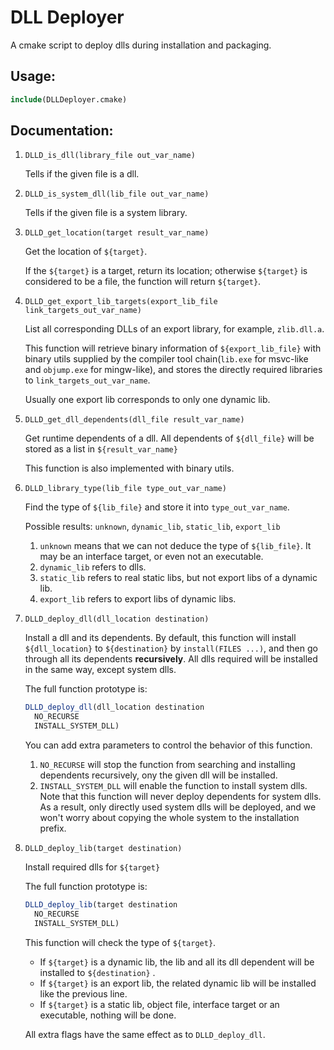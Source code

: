 # DLL Deployer

A cmake script to deploy dlls during installation and packaging.

## Usage:
```cmake
include(DLLDeployer.cmake)
```

## Documentation:
1. `DLLD_is_dll(library_file out_var_name)`

   Tells if the given file is a dll.
2. `DLLD_is_system_dll(lib_file out_var_name)`

   Tells if the given file is a system library.
3. `DLLD_get_location(target result_var_name)`

    Get the location of `${target}`. 

    If the `${target}` is a target, return its location; otherwise `${target}` is considered to be a file, the function will return `${target}`.

4. `DLLD_get_export_lib_targets(export_lib_file link_targets_out_var_name)`
   
    List all corresponding DLLs of an export library, for example, `zlib.dll.a`.

    This function will retrieve binary information of `${export_lib_file}` with binary utils supplied by the compiler tool chain(`lib.exe` for msvc-like and `objump.exe` for mingw-like), and stores the directly required libraries to `link_targets_out_var_name`.

    Usually one export lib corresponds to only one dynamic lib.

5. `DLLD_get_dll_dependents(dll_file result_var_name)`

    Get runtime dependents of a dll. All dependents of `${dll_file}` will be stored as a list in `${result_var_name}`

    This function is also implemented with binary utils. 

6. `DLLD_library_type(lib_file type_out_var_name)`

    Find the type of `${lib_file}` and store it into `type_out_var_name`.

    Possible results: `unknown`, `dynamic_lib`, `static_lib`, `export_lib`
   1. `unknown` means that we can not deduce the type of `${lib_file}`. It may be an interface target, or even not an executable.
   2. `dynamic_lib` refers to dlls.
   3. `static_lib` refers to real static libs, but not export libs of a dynamic lib.
   4. `export_lib` refers to export libs of dynamic libs.

7. `DLLD_deploy_dll(dll_location destination)`

    Install a dll and its dependents. By default, this function will install `${dll_location}` to `${destination}` by `install(FILES ...)`, and then go through all its dependents **recursively**. All dlls required will be installed in the same way, except system dlls.

    The full function prototype is:
    ```cmake
    DLLD_deploy_dll(dll_location destination
      NO_RECURSE
      INSTALL_SYSTEM_DLL)
    ```
    You can add extra parameters to control the behavior of this function.
    1. `NO_RECURSE` will stop the function from searching and installing dependents recursively, ony the given dll will be installed.
    2. `INSTALL_SYSTEM_DLL` will enable the function to install system dlls. Note that this function will never deploy dependents for system dlls. As a result, only directly used system dlls will be deployed, and we won't worry about copying the whole system to the installation prefix.

8. `DLLD_deploy_lib(target destination)`

    Install required dlls for `${target}`

    The full function prototype is:
    ```cmake
    DLLD_deploy_lib(target destination
      NO_RECURSE
      INSTALL_SYSTEM_DLL)
    ```
    This function will check the type of `${target}`. 
    - If `${target}` is a dynamic lib, the lib and all its dll dependent will be installed to `${destination}` .
    - If `${target}` is an export lib, the related dynamic lib will be installed like the previous line.
    - If `${target}` is a static lib, object file, interface target or an executable, nothing will be done.

    All extra flags have the same effect as to `DLLD_deploy_dll`.